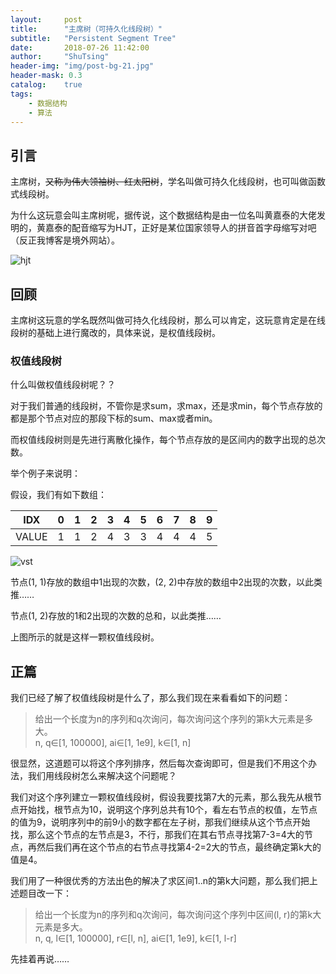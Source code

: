 ```yaml
---
layout:     post
title:      "主席树（可持久化线段树）"
subtitle:   "Persistent Segment Tree"
date:       2018-07-26 11:42:00
author:     "ShuTsing"
header-img: "img/post-bg-21.jpg"
header-mask: 0.3
catalog:    true
tags:
    - 数据结构
    - 算法
---
```


## 引言

主席树，~~又称为伟大领袖树、红太阳树~~，学名叫做可持久化线段树，也可叫做函数式线段树。

为什么这玩意会叫主席树呢，据传说，这个数据结构是由一位名叫黄嘉泰的大佬发明的，黄嘉泰的配音缩写为HJT，正好是某位国家领导人的拼音首字母缩写对吧（反正我博客是境外网站）。

![hjt](https://upload-images.jianshu.io/upload_images/13252077-d12ae0ff1d91090c.png?imageMogr2/auto-orient/strip%7CimageView2/2/w/1240)

## 回顾

主席树这玩意的学名既然叫做可持久化线段树，那么可以肯定，这玩意肯定是在线段树的基础上进行魔改的，具体来说，是权值线段树。

### 权值线段树

什么叫做权值线段树呢？？

对于我们普通的线段树，不管你是求sum，求max，还是求min，每个节点存放的都是那个节点对应的那段下标的sum、max或者min。

而权值线段树则是先进行离散化操作，每个节点存放的是区间内的数字出现的总次数。

举个例子来说明：

假设，我们有如下数组：

| IDX | 0 | 1 | 2 | 3 | 4 | 5 | 6 | 7 | 8 | 9 |
| :-: | :-: | :-: | :-: | :-: | :-: | :-: |:-: | :-: | :-: | :-: |
| VALUE | 1 | 1 | 2 | 4 | 3 | 3 | 4 | 4 | 4 | 5 |

![vst](https://upload-images.jianshu.io/upload_images/13252077-f6910e75b004a97d.png?imageMogr2/auto-orient/strip%7CimageView2/2/w/1240)

节点(1, 1)存放的数组中1出现的次数，(2, 2)中存放的数组中2出现的次数，以此类推……

节点(1, 2)存放的1和2出现的次数的总和，以此类推……

上图所示的就是这样一颗权值线段树。

## 正篇

我们已经了解了权值线段树是什么了，那么我们现在来看看如下的问题：

>给出一个长度为n的序列和q次询问，每次询问这个序列的第k大元素是多大。   
>n, q∈[1, 100000], ai∈[1, 1e9], k∈[1, n]

很显然，这道题可以将这个序列排序，然后每次查询即可，但是我们不用这个办法，我们用线段树怎么来解决这个问题呢？

我们对这个序列建立一颗权值线段树，假设我要找第7大的元素，那么我先从根节点开始找，根节点为10，说明这个序列总共有10个，看左右节点的权值，左节点的值为9，说明序列中的前9小的数字都在左子树，那我们继续从这个节点开始找，那么这个节点的左节点是3，不行，那我们在其右节点寻找第7-3=4大的节点，再然后我们再在这个节点的右节点寻找第4-2=2大的节点，最终确定第k大的值是4。

我们用了一种很优秀的方法出色的解决了求区间1..n的第k大问题，那么我们把上述题目改一下：

>给出一个长度为n的序列和q次询问，每次询问这个序列中区间(l, r)的第k大元素是多大。   
>n, q, l∈[1, 100000], r∈[l, n], ai∈[1, 1e9], k∈[1, l-r]



先挂着再说……
